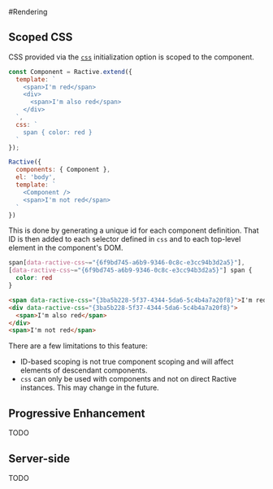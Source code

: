 #Rendering

## Scoped CSS

CSS provided via the [`css`](../api/initialization-options.md#css) initialization option is scoped to the component.

```js
const Component = Ractive.extend({
  template: `
    <span>I'm red</span>
    <div>
      <span>I'm also red</span>
    </div>
  `,
  css: `
    span { color: red }
  `
});

Ractive({
  components: { Component },
  el: 'body',
  template: `
    <Component />
    <span>I'm not red</span>
  `
})
```

This is done by generating a unique id for each component definition. That ID is then added to each selector defined in `css` and to each top-level element in the component's DOM.

```css
span[data-ractive-css~="{6f9bd745-a6b9-9346-0c8c-e3cc94b3d2a5}"],
[data-ractive-css~="{6f9bd745-a6b9-9346-0c8c-e3cc94b3d2a5}"] span {
  color: red
}
```

```html
<span data-ractive-css="{3ba5b228-5f37-4344-5da6-5c4b4a7a20f8}">I'm red</span>
<div data-ractive-css="{3ba5b228-5f37-4344-5da6-5c4b4a7a20f8}">
  <span>I'm also red</span>
</div>
<span>I'm not red</span>
```

There are a few limitations to this feature:

- ID-based scoping is not true component scoping and will affect elements of descendant components.
- `css` can only be used with components and not on direct Ractive instances. This may change in the future.

## Progressive Enhancement

TODO

## Server-side

TODO

